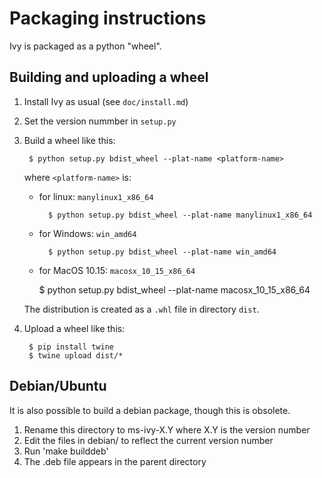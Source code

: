 # Packaging instructions

Ivy is packaged as a python "wheel". 

## Building and uploading a wheel

1. Install Ivy as usual (see `doc/install.md`)

2. Set the version nummber in `setup.py`

3. Build a wheel like this:

        $ python setup.py bdist_wheel --plat-name <platform-name>
        
    where `<platform-name>` is:
    
    - for linux: `manylinux1_x86_64`

            $ python setup.py bdist_wheel --plat-name manylinux1_x86_64

    - for Windows: `win_amd64`

            $ python setup.py bdist_wheel --plat-name win_amd64

    - for MacOS 10.15: `macosx_10_15_x86_64`

        $ python setup.py bdist_wheel --plat-name macosx_10_15_x86_64

    
    The distribution is created as a `.whl` file in directory `dist`. 

4. Upload a wheel like this:

        $ pip install twine
        $ twine upload dist/*
        
## Debian/Ubuntu

It is also possible to build a debian package, though this is
obsolete. 

1. Rename this directory to ms-ivy-X.Y where X.Y is the version number
2. Edit the files in debian/ to reflect the current version number
3. Run 'make builddeb'
4. The .deb file appears in the parent directory


